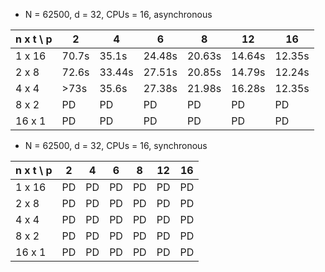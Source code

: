 - N = 62500, d = 32, CPUs = 16, asynchronous

| n x t \ p | 2 | 4 | 6 | 8 | 12 | 16 |
| --- | --- |  --- | --- | --- | --- | --- |
| 1 x 16 | 70.7s | 35.1s | 24.48s | 20.63s | 14.64s | 12.35s |
| 2 x 8 | 72.6s | 33.44s | 27.51s | 20.85s | 14.79s | 12.24s |
| 4 x 4 | >73s | 35.6s | 27.38s | 21.98s | 16.28s | 12.35s |
| 8 x 2 | PD | PD | PD | PD | PD | PD |
| 16 x 1 | PD | PD | PD | PD | PD | PD |


- N = 62500, d = 32, CPUs = 16, synchronous

| n x t \ p | 2 | 4 | 6 | 8 | 12 | 16 |
| --- | --- |  --- | --- | --- | --- | --- |
| 1 x 16 | PD | PD | PD | PD | PD | PD |
| 2 x 8 | PD | PD | PD | PD | PD | PD |
| 4 x 4 | PD | PD | PD | PD | PD | PD |
| 8 x 2 | PD | PD | PD | PD | PD | PD |
| 16 x 1 | PD | PD | PD | PD | PD | PD |
